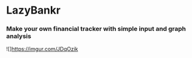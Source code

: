 # LazyBankr 
### Make your own financial tracker with simple input and graph analysis

![]https://imgur.com/JDqOzik
